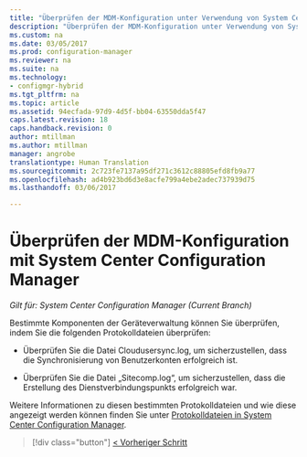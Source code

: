 ```yaml
---
title: "Überprüfen der MDM-Konfiguration unter Verwendung von System Center Configuration Manager | Microsoft-Dokumentation"
description: "Überprüfen der MDM-Konfiguration unter Verwendung von System Center Configuration Manager."
ms.custom: na
ms.date: 03/05/2017
ms.prod: configuration-manager
ms.reviewer: na
ms.suite: na
ms.technology:
- configmgr-hybrid
ms.tgt_pltfrm: na
ms.topic: article
ms.assetid: 94ecfada-97d9-4d5f-bb04-63550dda5f47
caps.latest.revision: 18
caps.handback.revision: 0
author: mtillman
ms.author: mtillman
manager: angrobe
translationtype: Human Translation
ms.sourcegitcommit: 2c723fe7137a95df271c3612c88805efd8fb9a77
ms.openlocfilehash: ad4b923bd6d3e8acfe799a4ebe2adec737939d75
ms.lasthandoff: 03/06/2017

---
```

# <a name="verify-mdm-configuration-with-system-center-configuration-manager"></a>Überprüfen der MDM-Konfiguration mit System Center Configuration Manager

*Gilt für: System Center Configuration Manager (Current Branch)*

Bestimmte Komponenten der Geräteverwaltung können Sie überprüfen, indem Sie die folgenden Protokolldateien überprüfen:

-   Überprüfen Sie die Datei Cloudusersync.log, um sicherzustellen, dass die Synchronisierung von Benutzerkonten erfolgreich ist.

-   Überprüfen Sie die Datei „Sitecomp.log“, um sicherzustellen, dass die Erstellung des Dienstverbindungspunkts erfolgreich war.

Weitere Informationen zu diesen bestimmten Protokolldateien und wie diese angezeigt werden können finden Sie unter [Protokolldateien in System Center Configuration Manager](../../core/plan-design/hierarchy/log-files.md#a-namebkmkfunctionlogsa-log-files-for-configuration-manager-functionality).

> [!div class="button"]
[< Vorheriger Schritt](set-up-additional-management.md)

